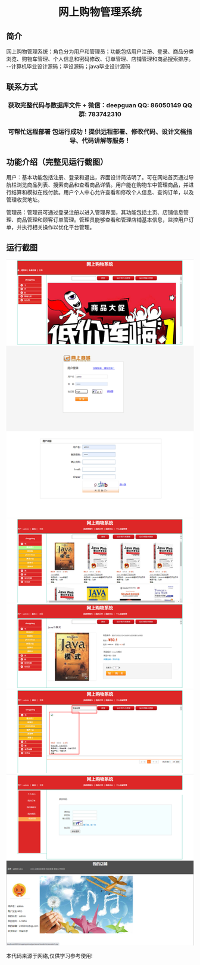 <p><h1 align="center">网上购物管理系统</h1></p>

## 简介
网上购物管理系统：角色分为用户和管理员；功能包括用户注册、登录、商品分类浏览、购物车管理、个人信息和密码修改、订单管理、店铺管理和商品搜索排序。    --计算机毕业设计源码；毕设源码；java毕业设计源码


## 联系方式
<p><h3 align="center">获取完整代码与数据库文件 + 微信：deepguan QQ: 86050149 QQ群: 783742310</h3></p>
<p><h3 align="center">可帮忙远程部署 包运行成功！提供远程部署、修改代码、设计文档指导、代码讲解等服务！</h3></p>

## 功能介绍（完整见运行截图）
用户：基本功能包括注册、登录和退出，界面设计简洁明了。可在网站首页通过导航栏浏览商品列表、搜索商品和查看商品详情。用户能在购物车中管理商品，并进行结算和模拟在线付款。用户个人中心允许查看和修改个人信息、查询订单，以及管理收货地址。

管理员：管理员可通过登录注册以进入管理界面，其功能包括主页、店铺信息管理、商品管理和顾客订单管理。管理员能够查看和管理店铺基本信息，监控用户订单，并执行相关操作以优化平台管理。


## 运行截图
![](imgs/588112-20210110005425331-399755418.png)
![](imgs/588112-20210110005435526-1846740395.png)
![](imgs/588112-20210110005444678-1300681931.png)
![](imgs/588112-20210110005453734-1711242235.png)
![](imgs/588112-20210110005502090-2132276903.png)
![](imgs/588112-20210110005521760-351046927.png)
![](imgs/588112-20210110005532123-1538917668.png)
![](imgs/588112-20210110005541961-915563500.png)

<p>本代码来源于网络,仅供学习参考使用!</p>
